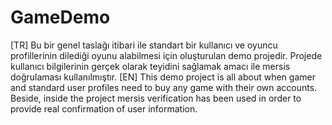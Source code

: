 # GameDemo
[TR]
Bu bir genel taslağı itibari ile standart bir kullanıcı ve oyuncu profillerinin dilediği oyunu alabilmesi için oluşturulan demo projedir.
Projede kullanıcı bilgilerinin gerçek olarak teyidini sağlamak amacı ile mersis doğrulaması kullanılmıştır.
[EN]
This demo project is all about when gamer and standard user profiles need to buy any game with their own accounts.
Beside, inside the project mersis verification has been used in order to provide real confirmation of user information.
